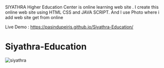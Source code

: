 
SIYATHRA Higher Education Center is online learning web site . 
I create this online web site using HTML CSS and JAVA SCRIPT.
And I use Photo where i add web site get from online


Live Demo : https://pasindupeiris.github.io/Siyathra-Education/




# Siyathra-Education
![siyathra](https://user-images.githubusercontent.com/90317062/209118092-2dcef661-83db-4d93-8e60-e9081cf422f0.png)
